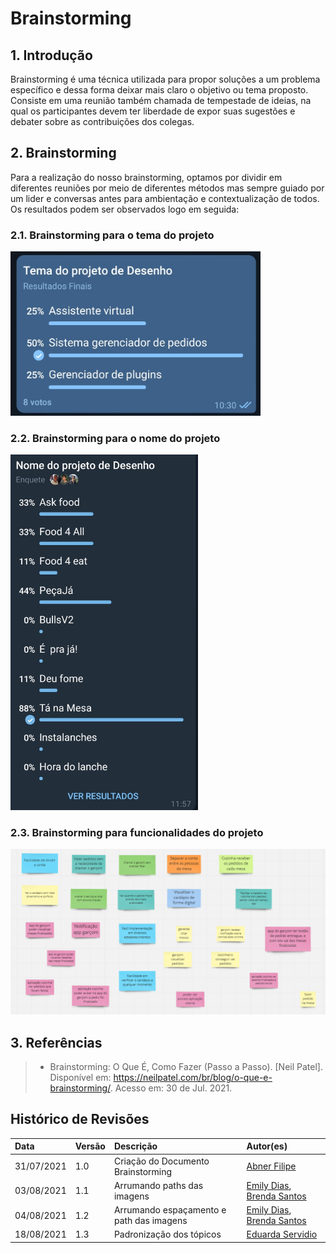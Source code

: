 # Brainstorming

## 1. Introdução

Brainstorming é uma técnica utilizada para propor soluções a um problema específico e dessa forma deixar mais claro o objetivo ou tema proposto. Consiste em uma reunião também chamada de tempestade de ideias, na qual os participantes devem ter liberdade de expor suas sugestões e debater sobre as contribuições dos colegas.

## 2. Brainstorming

Para a realização do nosso brainstorming, optamos por dividir em diferentes reuniões por meio de diferentes métodos mas sempre guiado por um lider e conversas antes para ambientação e contextualização de todos. Os resultados podem ser observados logo em seguida:

### 2.1. Brainstorming para o tema do projeto

<img src="../../../../assets/img/seminario1/brainstorming/brain-tema.jpg" alt="brain-tema" width="400"/>

### 2.2. Brainstorming para o nome do projeto

<img src="../../../../assets/img/seminario1/brainstorming/brain-nome-projeto.jpg" alt="brain-nome-projeto" width="300"/>

### 2.3. Brainstorming para funcionalidades do projeto

[![brain-funcionalidades](../../../assets/img/seminario1/brainstorming/brain-funcionalidades.png)](../../../assets/img/seminario1/brainstorming/brain-funcionalidades.png)

## 3. Referências

> - Brainstorming: O Que É, Como Fazer (Passo a Passo). [Neil Patel]. Disponível em: https://neilpatel.com/br/blog/o-que-e-brainstorming/. Acesso em: 30 de Jul. 2021.

## Histórico de Revisões

| Data       | Versão | Descrição                                | Autor(es)                                                                                    |
| :--------- | :----- | :--------------------------------------- | :------------------------------------------------------------------------------------------- |
| 31/07/2021 | 1.0    | Criação do Documento Brainstorming       | [Abner Filipe](https://github.com/abner423)                                                  |
| 03/08/2021 | 1.1    | Arrumando paths das imagens              | [Emily Dias](https://github.com/emysdias), [Brenda Santos](https://github.com/brendavsantos) |
| 04/08/2021 | 1.2    | Arrumando espaçamento e path das imagens | [Emily Dias](https://github.com/emysdias), [Brenda Santos](https://github.com/brendavsantos) |
| 18/08/2021 | 1.3    | Padronização dos tópicos | [Eduarda Servidio](https://github.com/ServideoEC) |
